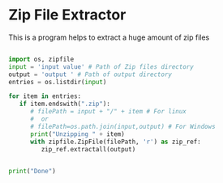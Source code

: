 # Zip File Extractor
This is a program helps to extract a huge amount of zip files 

``` python

import os, zipfile
input = 'input value' # Path of Zip files directory  
output = 'output ' # Path of output directory
entries = os.listdir(input)

for item in entries:
   if item.endswith(".zip"):
      # filePath = input + "/" + item # For linux
      #  or
      # filePath=os.path.join(input,output) # For Windows
      print("Unzipping " + item)
      with zipfile.ZipFile(filePath, 'r') as zip_ref:
         zip_ref.extractall(output)
         

print("Done")
```